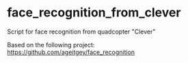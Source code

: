 # face_recognition_from_clever
Script for face recognition from quadcopter "Clever"

Based on the following project: https://github.com/ageitgey/face_recognition
